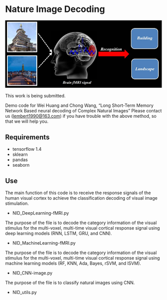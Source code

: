 # Nature Image Decoding

![Decoding.jpg](Decoding.jpg)

This work is being submitted.

Demo code for Wei Huang and Chong Wang, “Long Short-Term Memory Network Based neural decoding of Complex Natural Images”
Please contact us (lembert1990@163.com) if you have trouble with the above method, so that we will help you.

## Requirements
-	tensorflow 1.4
-	sklearn
-	pandas
-	seaborn

## Use
The main function of this code is to receive the response signals of the human visual cortex to achieve the classification decoding of visual image stimulation.
-	NID_DeepLearning-fMRI.py

The purpose of the file is to decode the category information of the visual stimulus for the multi-voxel, multi-time visual cortical response signal using deep learning models (RNN, LSTM, GRU, and CNN).

-	NID_MachineLearning-fMRI.py

The purpose of the file is to decode the category information of the visual stimulus for the multi-voxel, multi-time visual cortical response signal using machine learning models (RF, KNN, Ada, Bayes, rSVM, and lSVM).

-	NID_CNN-image.py

The purpose of the file is to classify natural images using CNN.

-	NID_utils.py

